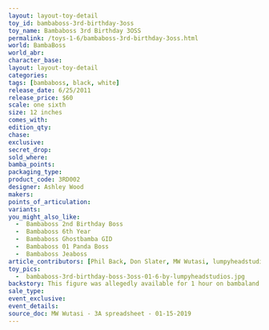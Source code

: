 ```yaml
---
layout: layout-toy-detail 
toy_id: bambaboss-3rd-birthday-3oss
toy_name: Bambaboss 3rd Birthday 3OSS
permalink: /toys-1-6/bambaboss-3rd-birthday-3oss.html
world: BambaBoss
world_abr:
character_base: 
layout: layout-toy-detail
categories: 
tags: [bambaboss, black, white]
release_date: 6/25/2011
release_price: $60 
scale: one sixth
size: 12 inches
comes_with: 
edition_qty: 
chase: 
exclusive: 
secret_drop: 
sold_where: 
bamba_points: 
packaging_type: 
product_code: 3RD002
designer: Ashley Wood
makers: 
points_of_articulation: 
variants: 
you_might_also_like: 
  -  Bambaboss 2nd Birthday Boss
  -  Bambaboss 6th Year
  -  Bambaboss Ghostbamba GID
  -  Bambaboss 01 Panda Boss
  -  Bambaboss Jeaboss
article_contributors: [Phil Back, Don Slater, MW Wutasi, lumpyheadstudios]
toy_pics: 
  -  bambaboss-3rd-birthday-boss-3oss-01-6-by-lumpyheadstudios.jpg
backstory: This figure was allegedly available for 1 hour on bambaland.com!
sale_type: 
event_exclusive: 
event_details: 
source_doc: MW Wutasi - 3A spreadsheet - 01-15-2019
---
```

